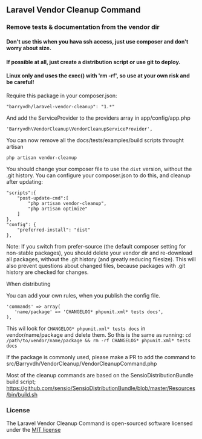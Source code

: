 ## Laravel Vendor Cleanup Command

### Remove tests & documentation from the vendor dir

#### Don't use this when you hava ssh access, just use composer and don't worry about size.
#### If possible at all, just create a distribution script or use git to deploy.
#### Linux only and uses the exec() with 'rm -rf', so use at your own risk and be careful!

Require this package in your composer.json:

    "barryvdh/laravel-vendor-cleanup": "1.*"

And add the ServiceProvider to the providers array in app/config/app.php

    'Barryvdh\VendorCleanup\VendorCleanupServiceProvider',

You can now remove all the docs/tests/examples/build scripts throught artisan

    php artisan vendor-cleanup

You should change your composer file to use the `dist` version, without the .git history.
You can configure your composer.json to do this, and cleanup after updating:

    "scripts":{
        "post-update-cmd":[
            "php artisan vendor-cleanup",
            "php artisan optimize"
        ]
    },
    "config": {
        "preferred-install": "dist"
    },

Note: If you switch from prefer-source (the default composer setting for non-stable packages), you should delete your
vendor dir and re-download all packages, without the .git history (and greatly reducing filesize).
This will also prevent questions about changed files, because packages with .git history are checked for changes.

When distributing

You can add your own rules, when you publish the config file.

    'commands' => array(
       'name/package' => 'CHANGELOG* phpunit.xml* tests docs',
    ),

This wil look for `CHANGELOG* phpunit.xml* tests docs` in vendor/name/package and delete them. So this is the same as running:
`cd /path/to/vendor/name/package && rm -rf CHANGELOG* phpunit.xml* tests docs`

If the package is commonly used, please make a PR to add the command to src/Barryvdh/VendorCleanup/VendorCleanupCommand.php

Most of the cleanup commands are based on the SensioDistributionBundle build script;
https://github.com/sensio/SensioDistributionBundle/blob/master/Resources/bin/build.sh


### License

The Laravel Vendor Cleanup Command is open-sourced software licensed under the [MIT license](http://opensource.org/licenses/MIT)